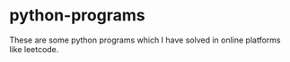 # python-programs
These are some python programs which I have solved in online platforms like leetcode.
